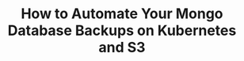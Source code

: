 ---
title: How to Automate Your Mongo Database Backups on Kubernetes and S3
tags: [Kubernetes, AWS S3, MongoDB, DevOps, Backup]
style: fill   # border, fill
color: primary # primary, secondary, success, info, warning, danger, light, dark
description: Schedule and automate database backups from your Kubernetes cluster to AWS S3
external_url: https://towardsdatascience.com/how-to-automate-your-mongo-database-backups-on-kubernetes-795bb9a6c9eb
---